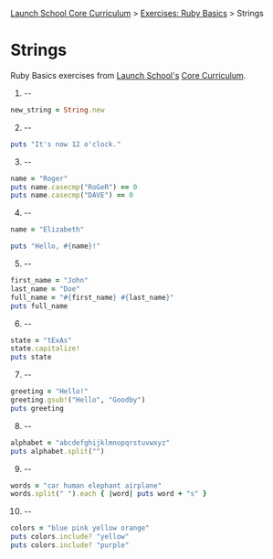 [Launch School Core Curriculum][readme] >
[Exercises: Ruby Basics][ruby-basics] >
Strings

# Strings

Ruby Basics exercises from [Launch School's][launch-school] [Core Curriculum][core-curriculum].

1. --

```ruby
new_string = String.new
```

2. --

```ruby
puts "It's now 12 o'clock."
```

3. --

```ruby
name = "Roger"
puts name.casecmp("RoGeR") == 0
puts name.casecmp("DAVE") == 0
```

4. --

```ruby
name = "Elizabeth"

puts "Hello, #{name}!"
```

5. --

```ruby
first_name = "John"
last_name = "Doe"
full_name = "#{first_name} #{last_name}"
puts full_name
```

6. --

```ruby
state = "tExAs"
state.capitalize!
puts state
```

7. --

```ruby
greeting = "Hello!"
greeting.gsub!("Hello", "Goodby")
puts greeting
```

8. --

```ruby
alphabet = "abcdefghijklmnopqrstuvwxyz"
puts alphabet.split("")
```

9. --

```ruby
words = "car human elephant airplane"
words.split(" ").each { |word| puts word + "s" }
```

10. --

```ruby
colors = "blue pink yellow orange"
puts colors.include? "yellow"
puts colors.include? "purple"
```

[readme]: /README.md
[ruby-basics]: contents.md
[core-curriculum]: https://launchschool.com/courses
[launch-school]: https://launchschool.com
